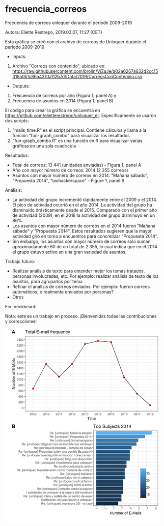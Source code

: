 # frecuencia_correos
Frecuencia de correos unloquer durante el período 2009-2019

Autora: Eliette Restrepo, 2019.03.07, 11:27 (CET)

Esta gráfica se creó con el archivo de correos de Unloquer durante el período 2009-2019

- Inputs: 
1. Archivo "Correos con contenido", ubicado en: https://raw.githubusercontent.com/brolin/ViZaJe/b02a6267a632d2cc15318a0b1c86a4310a112b7d/Data/2019/CorreosConContenido.csv
- Outputs: 
1. Frecuencia de correos por año (Figura 1, panel A) y 
2. Frecuencia de asuntos en 2014 (Figura 1, panel B)

El código para crear la gráfica se encuentra en https://github.com/elietterestrepo/unloquer_er. Específicamente se usaron dos scripts:
1. "mails_time.R" es el script principal. Contiene cálculos y llama a la función "fun-graph_combo" para visualizar los resultados
2. "fun-graph_combo.R" es una función en R para visualizar varias gráficas en una sola cuadrícula

Resultados:
- Total de correos: 13 441 (unidades enviadas) - Figura 1, panel A
- Año con mayor número de correos: 2014 (2 355 correos)
- Asuntos con mayor número de correos en 2014: "Mañana sábado", "Propuesta 2014", "biohackerspace" - Figure 1, panel B

Análisis: 
- La actividad del grupo incrementó rápidamente entre el 2009 y el 2014. El pico de actividad ocurrió en el año 2014. La actividad del grupo ha disminuido drásticamente desde el 2015. Comparado con el primer año de actividad (2009), en el 2018 la actividad del grupo disminuyó en un 86%.  
- Los asuntos con mayor número de correos en el 2014 fueron "Mañana sábado" y "Propuesta 2014". Estos resultados sugieren que la mayor actividad giró en torno a encuentros para concretizar "Propuesta 2014". 
- Sin embargo, los asuntos con mayor número de correos solo suman aproximadamente 60 de un total de 2 355, lo cual indica que en el 2014 el grupo estuvo activo en una gran variedad de asuntos. 

Trabajo futuro:
- Realizar análisis de texto para entender mejor los temas tratados, personas involucradas, etc. Por ejemplo: realizar análisis de texto de los asuntos, para agruparlos por tema 
- Refinar el análisis de correos enviados. Por ejemplo: fueron correos automáticos, o realmente enviados por personas?
- Otros

Fin :neckbeard:

Nota: este es un trabajo en proceso. ¡Bienvenidas todas las contribuciones y correcciones! 

![Correos por año ](https://github.com/elietterestrepo/unloquer_er/blob/master/e-mail_summary2.png)
